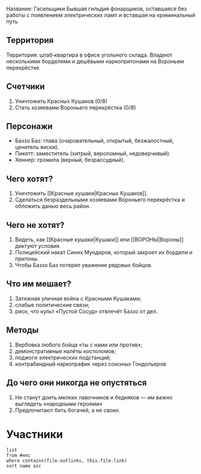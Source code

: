 Название: Гасильщики
Бывшая гильдия фонарщиков, оставшаяся без работы с появлением электрических ламп и вставшая на криминальный путь
## Территория
Территория: штаб‑квартира в офисе угольного склада. Владеют несколькими борделями и дешёвыми наркопритонами на Вороньем перекрёстке.
## Счетчики
1. Уничтожить Красных Кушаков (0/8)
2. Стать хозяевами Вороньего перекрёстка (0/8)
## Персонажи
- Баззо Баз: глава (очаровательный, открытый, безжалост­ный, ценитель виски).
- Пикетт: заместитель (хитрый, вероломный, недовер­чивый). 
- Хеннер: громила (верный, безрассудный).
## Чего хотят?
1. Уничтожить [[Красные кушаки|Красных Кушаков]].  
2. Сделаться безраздельными хозяевами Вороньего перекрёстка и обложить данью весь район.
## Чего не хотят?
1. Видеть, как [[Красные кушаки|Кушаки]] или [[ВОРОНЫ|Вороны]] диктуют условия.
2. Полицейский накат Синих Мундиров, который закроет их бордели и притоны.
3. Чтобы Баззо Баз потерял уважение рядовых бойцов.
## Что им мешает?
1. Затяжная уличная война с Красными Кушаками;
2. слабые политические связи;
3. риск, что культ «Пустой Сосуд» отвлечёт Баззо от дел.
## Методы 
1. Вербовка любого бойца «ты с нами или против»;
2. демонстративные налёты костоломов;
3. поджоги электрических подстанций;
4. контрабандный наркотрафик через союзных Гондольеров
## До чего они никогда не опустяться
1. Не станут доить мелких лавочников и бедняков — им важно выглядеть «народными героями»
2. Предпочитают бить богачей, а не своих.
# Участники
```dataview
list 
from #нпс
where contains(file.outlinks, this.file.link)
sort name asc
```
